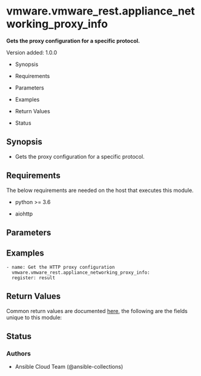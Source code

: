 # vmware.vmware_rest.appliance_networking_proxy_info

**Gets the proxy configuration for a specific protocol.**

Version added: 1.0.0


* Synopsis


* Requirements


* Parameters


* Examples


* Return Values


* Status

## Synopsis


* Gets the proxy configuration for a specific protocol.

## Requirements

The below requirements are needed on the host that executes this
module.


* python >= 3.6


* aiohttp

## Parameters

## Examples

```
- name: Get the HTTP proxy configuration
  vmware.vmware_rest.appliance_networking_proxy_info:
  register: result
```

## Return Values

Common return values are documented [here](https://docs.ansible.com/ansible/latest/reference_appendices/common_return_values.html#common-return-values),
the following are the fields unique to this module:

## Status

### Authors


* Ansible Cloud Team (@ansible-collections)
